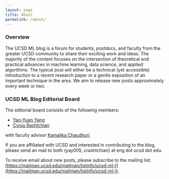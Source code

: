 ```yaml
---
layout: page
title: About
permalink: /about/
---
```


### Overview
The UCSD ML blog is a forum for students, postdocs, and faculty from the greater UCSD community to share their exciting work and ideas. The majority of the content focuses on the intersection of theoretical and practical advances in machine learning, data science, and applied algorithms. The typical post will either be a technical (yet accessible) introduction to a recent research paper or a gentle exposition of an important technique in the area. We aim to release new posts approximately every week or two.

### UCSD ML Blog Editorial Board
The editorial board consists of the following members:

- [Yao-Yuan Yang](http://yyyang.me/)
- [Cyrus Rashtchian](http://www.cyrusrashtchian.com/)

with faculty advisor [Kamalika Chaudhuri](http://cseweb.ucsd.edu/~kamalika/).

If you are affiliated with UCSD and interested in contributing to the blog, please send an mail to both {yay005, crashtchian} at eng dot ucsd dot edu.

To receive email about new posts, please subscribe to the mailing list: [https://mailman.ucsd.edu/mailman/listinfo/ucsd-ml-l](https://mailman.ucsd.edu/mailman/listinfo/ucsd-ml-l).
